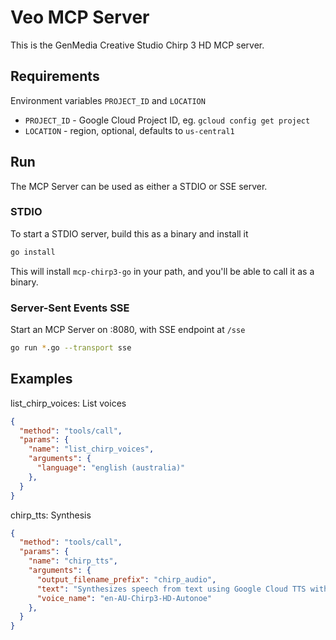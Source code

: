 # Veo MCP Server

This is the GenMedia Creative Studio Chirp 3 HD MCP server.


## Requirements

Environment variables `PROJECT_ID` and `LOCATION`

* `PROJECT_ID` - Google Cloud Project ID, eg. `gcloud config get project`
* `LOCATION` - region, optional, defaults to `us-central1`

## Run

The MCP Server can be used as either a STDIO or SSE server.

### STDIO 

To start a STDIO server, build this as a binary and install it

```bash
go install
```

This will install `mcp-chirp3-go` in your path, and you'll be able to call it as a binary.

### Server-Sent Events SSE

Start an MCP Server on :8080, with SSE endpoint at `/sse`

```bash
go run *.go --transport sse
```

## Examples

list_chirp_voices: List voices

```json
{
  "method": "tools/call",
  "params": {
    "name": "list_chirp_voices",
    "arguments": {
      "language": "english (australia)"
    },
  }
}
```

chirp_tts: Synthesis

```json
{
  "method": "tools/call",
  "params": {
    "name": "chirp_tts",
    "arguments": {
      "output_filename_prefix": "chirp_audio",
      "text": "Synthesizes speech from text using Google Cloud TTS with Chirp3-HD voices and saves it as a local WAV file.",
      "voice_name": "en-AU-Chirp3-HD-Autonoe"
    },
  }
}
```